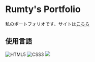 # Rumty's Portfolio

私のポートフォリオです、サイトは[こちら](https://Rumty.github.io)

## 使用言語
![HTML5](https://img.shields.io/badge/HTML5-E34F26?style=flat&logo=html5&logoColor=white)
![CSS3](https://img.shields.io/badge/CSS3-1572B6?style=flat&logo=css3&logoColor=white)
<img src="https://img.shields.io/badge/-JavaScript-F7DF1E.svg?logo=JavaScript&style=flat&logoColor=white">
